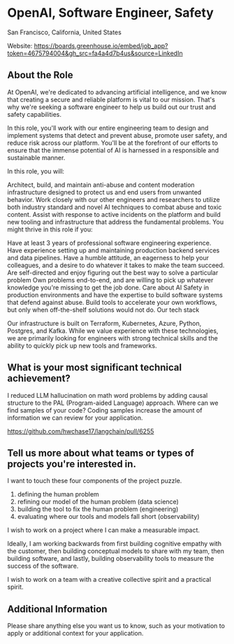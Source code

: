 # OpenAI, Software Engineer, Safety

San Francisco, California, United States


Website: https://boards.greenhouse.io/embed/job_app?token=4675794004&gh_src=fa4a4d7b4us&source=LinkedIn

## About the Role

At OpenAI, we're dedicated to advancing artificial intelligence, and we know that creating a secure and reliable platform is vital to our mission. That's why we're seeking a software engineer to help us build out our trust and safety capabilities.

In this role, you'll work with our entire engineering team to design and implement systems that detect and prevent abuse, promote user safety, and reduce risk across our platform. You'll be at the forefront of our efforts to ensure that the immense potential of AI is harnessed in a responsible and sustainable manner.

In this role, you will:

Architect, build, and maintain anti-abuse and content moderation infrastructure designed to protect us and end users from unwanted behavior.
Work closely with our other engineers and researchers to utilize both industry standard and novel AI techniques to combat abuse and toxic content.
Assist with response to active incidents on the platform and build new tooling and infrastructure that address the fundamental problems.
You might thrive in this role if you:

Have at least 3 years of professional software engineering experience.
Have experience setting up and maintaining production backend services and data pipelines.
Have a humble attitude, an eagerness to help your colleagues, and a desire to do whatever it takes to make the team succeed.
Are self-directed and enjoy figuring out the best way to solve a particular problem
Own problems end-to-end, and are willing to pick up whatever knowledge you're missing to get the job done.
Care about AI Safety in production environments and have the expertise to build software systems that defend against abuse.
Build tools to accelerate your own workflows, but only when off-the-shelf solutions would not do.
Our tech stack

Our infrastructure is built on Terraform, Kubernetes, Azure, Python, Postgres, and Kafka. While we value experience with these technologies, we are primarily looking for engineers with strong technical skills and the ability to quickly pick up new tools and frameworks.

## What is your most significant technical achievement?

I reduced LLM hallucination on math word problems by adding causal structure to the PAL (Program-aided Language) approach.
Where can we find samples of your code?
Coding samples increase the amount of information we can review for your application.

https://github.com/hwchase17/langchain/pull/6255


## Tell us more about what teams or types of projects you're interested in.

I want to touch these four components of the project puzzle.

1. defining the human problem
2. refining our model of the human problem (data science)
3. building the tool to fix the human problem (engineering)
4. evaluating where our tools and models fall short (observability) 

I wish to work on a project where I can make a measurable impact. 

Ideally, I am working backwards from first building cognitive empathy with the customer, then building conceptual models to share with my team, then building software, and lastly, building observability tools to measure the success of the software.

I wish to work on a team with a creative collective spirit and a practical spirit. 


## Additional Information

Please share anything else you want us to know, such as your motivation to apply or additional context for your application.



